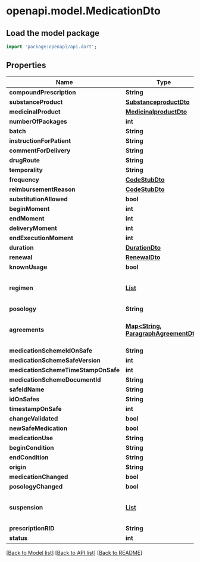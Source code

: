 # openapi.model.MedicationDto

## Load the model package
```dart
import 'package:openapi/api.dart';
```

## Properties
Name | Type | Description | Notes
------------ | ------------- | ------------- | -------------
**compoundPrescription** | **String** |  | [optional] 
**substanceProduct** | [**SubstanceproductDto**](SubstanceproductDto.md) |  | [optional] 
**medicinalProduct** | [**MedicinalproductDto**](MedicinalproductDto.md) |  | [optional] 
**numberOfPackages** | **int** |  | [optional] 
**batch** | **String** |  | [optional] 
**instructionForPatient** | **String** |  | [optional] 
**commentForDelivery** | **String** |  | [optional] 
**drugRoute** | **String** |  | [optional] 
**temporality** | **String** |  | [optional] 
**frequency** | [**CodeStubDto**](CodeStubDto.md) |  | [optional] 
**reimbursementReason** | [**CodeStubDto**](CodeStubDto.md) |  | [optional] 
**substitutionAllowed** | **bool** |  | [optional] 
**beginMoment** | **int** |  | [optional] 
**endMoment** | **int** |  | [optional] 
**deliveryMoment** | **int** |  | [optional] 
**endExecutionMoment** | **int** |  | [optional] 
**duration** | [**DurationDto**](DurationDto.md) |  | [optional] 
**renewal** | [**RenewalDto**](RenewalDto.md) |  | [optional] 
**knownUsage** | **bool** |  | [optional] 
**regimen** | [**List<RegimenItemDto>**](RegimenItemDto.md) |  | [optional] [default to const []]
**posology** | **String** |  | [optional] 
**agreements** | [**Map<String, ParagraphAgreementDto>**](ParagraphAgreementDto.md) |  | [optional] [default to const {}]
**medicationSchemeIdOnSafe** | **String** |  | [optional] 
**medicationSchemeSafeVersion** | **int** |  | [optional] 
**medicationSchemeTimeStampOnSafe** | **int** |  | [optional] 
**medicationSchemeDocumentId** | **String** |  | [optional] 
**safeIdName** | **String** |  | [optional] 
**idOnSafes** | **String** |  | [optional] 
**timestampOnSafe** | **int** |  | [optional] 
**changeValidated** | **bool** |  | [optional] 
**newSafeMedication** | **bool** |  | [optional] 
**medicationUse** | **String** |  | [optional] 
**beginCondition** | **String** |  | [optional] 
**endCondition** | **String** |  | [optional] 
**origin** | **String** |  | [optional] 
**medicationChanged** | **bool** |  | [optional] 
**posologyChanged** | **bool** |  | [optional] 
**suspension** | [**List<SuspensionDto>**](SuspensionDto.md) |  | [optional] [default to const []]
**prescriptionRID** | **String** |  | [optional] 
**status** | **int** |  | [optional] 

[[Back to Model list]](../README.md#documentation-for-models) [[Back to API list]](../README.md#documentation-for-api-endpoints) [[Back to README]](../README.md)


